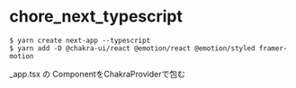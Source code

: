# chore_next_typescript

```
$ yarn create next-app --typescript
$ yarn add -D @chakra-ui/react @emotion/react @emotion/styled framer-motion
```

_app.tsx の ComponentをChakraProviderで包む

